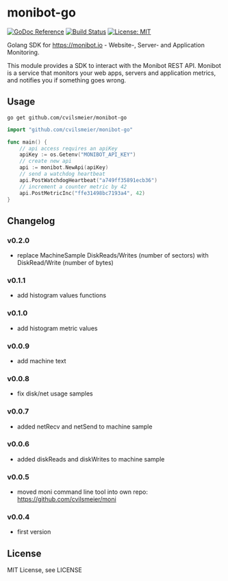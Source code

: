 # monibot-go

[![GoDoc Reference](https://godoc.org/github.com/cvilsmeier/monibot-go?status.svg)](http://godoc.org/github.com/cvilsmeier/monibot-go)
[![Build Status](https://github.com/cvilsmeier/monibot-go/actions/workflows/go-linux.yml/badge.svg)](https://github.com/cvilsmeier/monibot-go/actions)
[![License: MIT](https://img.shields.io/badge/License-MIT-yellow.svg)](https://opensource.org/licenses/MIT)

Golang SDK for https://monibot.io - Website-, Server- and Application Monitoring.

This module provides a SDK to interact with the Monibot REST API.
Monibot is a service that monitors your web apps, servers and
application metrics, and notifies you if something goes wrong.


## Usage

    go get github.com/cvilsmeier/monibot-go

```go
import "github.com/cvilsmeier/monibot-go"

func main() {
	// api access requires an apiKey
	apiKey := os.Getenv("MONIBOT_API_KEY")
	// create new api
	api := monibot.NewApi(apiKey)
	// send a watchdog heartbeat
	api.PostWatchdogHeartbeat("a749ff35891ecb36")
	// increment a counter metric by 42
	api.PostMetricInc("ffe31498bc7193a4", 42)
}
```


## Changelog

### v0.2.0

- replace MachineSample DiskReads/Writes (number of sectors) with DiskRead/Write (number of bytes)

### v0.1.1

- add histogram values functions

### v0.1.0

- add histogram metric values

### v0.0.9

- add machine text

### v0.0.8

- fix disk/net usage samples

### v0.0.7

- added netRecv and netSend to machine sample

### v0.0.6

- added diskReads and diskWrites to machine sample

### v0.0.5

- moved moni command line tool into own repo: https://github.com/cvilsmeier/moni

### v0.0.4

- first version


## License

MIT License, see LICENSE

